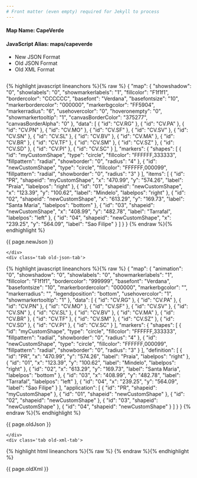 ```yaml
---
# Front matter (even empty) required for Jekyll to process
---
```


#### Map Name: CapeVerde

#### JavaScript Alias: maps/capeverde


<ul class='code-tabs'>
    <li class='active'>
        <a data-toggle='new-json'>New JSON Format</a>
    </li>
    <li>
        <a data-toggle='old-json'>Old JSON Format</a>
    </li>
    <li>
        <a data-toggle='old-xml'>Old XML Format</a>
    </li>
</ul>
<div class='tab-content'>
    <pre class='plain-code'></pre>
    <div class='tab new-json-tab active'>
{% highlight javascript lineanchors %}{% raw %}
{
    "map": {
        "showshadow": "0",
        "showlabels": "0",
        "showmarkerlabels": "1",
        "fillcolor": "F1f1f1",
        "bordercolor": "CCCCCC",
        "basefont": "Verdana",
        "basefontsize": "10",
        "markerbordercolor": "000000",
        "markerbgcolor": "FF5904",
        "markerradius": "6",
        "usehovercolor": "0",
        "hoveronempty": "0",
        "showmarkertooltip": "1",
        "canvasBorderColor": "375277",
        "canvasBorderAlpha": "0"
    },
    "data": [
        {
            "id": "CV.RG"
        },
        {
            "id": "CV.PA"
        },
        {
            "id": "CV.PN"
        },
        {
            "id": "CV.MO"
        },
        {
            "id": "CV.SF"
        },
        {
            "id": "CV.SV"
        },
        {
            "id": "CV.SN"
        },
        {
            "id": "CV.SL"
        },
        {
            "id": "CV.BV"
        },
        {
            "id": "CV.MA"
        },
        {
            "id": "CV.BR"
        },
        {
            "id": "CV.TF"
        },
        {
            "id": "CV.SM"
        },
        {
            "id": "CV.SZ"
        },
        {
            "id": "CV.SD"
        },
        {
            "id": "CV.PI"
        },
        {
            "id": "CV.SC"
        }
    ],
    "markers": {
        "shapes": [
            {
                "id": "myCustomShape",
                "type": "circle",
                "fillcolor": "FFFFFF,333333",
                "fillpattern": "radial",
                "showborder": "0",
                "radius": "4"
            },
            {
                "id": "newCustomShape",
                "type": "circle",
                "fillcolor": "FFFFFF,000099",
                "fillpattern": "radial",
                "showborder": "0",
                "radius": "3"
            }
        ],
        "items": [
            {
                "id": "PR",
                "shapeid": "myCustomShape",
                "x": "470.99",
                "y": "574.26",
                "label": "Praia",
                "labelpos": "right"
            },
            {
                "id": "01",
                "shapeid": "newCustomShape",
                "x": "123.39",
                "y": "100.62",
                "label": "Mindelo",
                "labelpos": "right"
            },
            {
                "id": "02",
                "shapeid": "newCustomShape",
                "x": "613.29",
                "y": "169.73",
                "label": "Santa Maria",
                "labelpos": "bottom"
            },
            {
                "id": "03",
                "shapeid": "newCustomShape",
                "x": "408.99",
                "y": "482.78",
                "label": "Tarrafal",
                "labelpos": "left"
            },
            {
                "id": "04",
                "shapeid": "newCustomShape",
                "x": "239.25",
                "y": "564.09",
                "label": "Sao Filipe"
            }
        ]
    }
}
{% endraw %}{% endhighlight %}


<p class='text-success'>{{ page.newJson }}</p>

    </div>
    <div class='tab old-json-tab'>
{% highlight javascript lineanchors %}{% raw %}
{
    "map": {
        "animation": "0",
        "showshadow": "0",
        "showlabels": "0",
        "showmarkerlabels": "1",
        "fillcolor": "F1f1f1",
        "bordercolor": "999999",
        "basefont": "Verdana",
        "basefontsize": "10",
        "markerbordercolor": "000000",
        "markerbgcolor": "",
        "markerradius": "",
        "legendposition": "bottom",
        "usehovercolor": "1",
        "showmarkertooltip": "1"
    },
    "data": [
        {
            "id": "CV.RG"
        },
        {
            "id": "CV.PA"
        },
        {
            "id": "CV.PN"
        },
        {
            "id": "CV.MO"
        },
        {
            "id": "CV.SF"
        },
        {
            "id": "CV.SV"
        },
        {
            "id": "CV.SN"
        },
        {
            "id": "CV.SL"
        },
        {
            "id": "CV.BV"
        },
        {
            "id": "CV.MA"
        },
        {
            "id": "CV.BR"
        },
        {
            "id": "CV.TF"
        },
        {
            "id": "CV.SM"
        },
        {
            "id": "CV.SZ"
        },
        {
            "id": "CV.SD"
        },
        {
            "id": "CV.PI"
        },
        {
            "id": "CV.SC"
        }
    ],
    "markers": {
        "shapes": [
            {
                "id": "myCustomShape",
                "type": "circle",
                "fillcolor": "FFFFFF,333333",
                "fillpattern": "radial",
                "showborder": "0",
                "radius": "4"
            },
            {
                "id": "newCustomShape",
                "type": "circle",
                "fillcolor": "FFFFFF,000099",
                "fillpattern": "radial",
                "showborder": "0",
                "radius": "3"
            }
        ],
        "definition": [
            {
                "id": "PR",
                "x": "470.99",
                "y": "574.26",
                "label": "Praia",
                "labelpos": "right"
            },
            {
                "id": "01",
                "x": "123.39",
                "y": "100.62",
                "label": "Mindelo",
                "labelpos": "right"
            },
            {
                "id": "02",
                "x": "613.29",
                "y": "169.73",
                "label": "Santa Maria",
                "labelpos": "bottom"
            },
            {
                "id": "03",
                "x": "408.99",
                "y": "482.78",
                "label": "Tarrafal",
                "labelpos": "left"
            },
            {
                "id": "04",
                "x": "239.25",
                "y": "564.09",
                "label": "Sao Filipe"
            }
        ],
        "application": [
            {
                "id": "PR",
                "shapeid": "myCustomShape"
            },
            {
                "id": "01",
                "shapeid": "newCustomShape"
            },
            {
                "id": "02",
                "shapeid": "newCustomShape"
            },
            {
                "id": "03",
                "shapeid": "newCustomShape"
            },
            {
                "id": "04",
                "shapeid": "newCustomShape"
            }
        ]
    }
}
{% endraw %}{% endhighlight %}


<p class='text-success'>{{ page.oldJson }}</p>

    </div>
    <div class='tab old-xml-tab'>
{% highlight html lineanchors %}{% raw %}
<map animation='0' showShadow='0' showLabels='0' showMarkerLabels='1' fillColor='F1f1f1' borderColor='999999' baseFont='Verdana' baseFontSize='10' markerBorderColor='000000' markerBgColor='' markerRadius='' legendPosition='bottom' useHoverColor='1' showMarkerToolTip='1'  >
	<data>
		<entity id='CV.RG'  />
		<entity id='CV.PA'  />
		<entity id='CV.PN'  />
		<entity id='CV.MO'  />
		<entity id='CV.SF'  />
		<entity id='CV.SV'  />
		<entity id='CV.SN'  />
		<entity id='CV.SL'  />
		<entity id='CV.BV'  />
		<entity id='CV.MA'  />
		<entity id='CV.BR'  />
		<entity id='CV.TF'  />
		<entity id='CV.SM'  />
		<entity id='CV.SZ'  />
		<entity id='CV.SD'  />
		<entity id='CV.PI'  />
		<entity id='CV.SC'  />
	</data>
	<markers>
	 <shapes>
	     <shape id='myCustomShape' type='circle' fillcolor='FFFFFF,333333' fillPattern='radial' showBorder='0' radius='4'/>
		 <shape id='newCustomShape' type='circle' fillcolor='FFFFFF,000099' fillPattern='radial' showBorder='0' radius='3'/>
		 </shapes>
		<definition>
			<marker id='PR' x='470.99' y='574.26' label='Praia' labelPos='right'  />
			<marker id='01' x='123.39' y='100.62' label='Mindelo' labelPos='right'  />
			<marker id='02' x='613.29' y='169.73' label='Santa Maria' labelPos='bottom'  />
			<marker id='03' x='408.99' y='482.78' label='Tarrafal' labelPos='left'  />
			<marker id='04' x='239.25' y='564.09' label='Sao Filipe'  />
		</definition>
		<application>
			<marker id='PR' shapeId='myCustomShape'  />
			<marker id='01' shapeId='newCustomShape'  />
			<marker id='02' shapeId='newCustomShape'  />
			<marker id='03' shapeId='newCustomShape'  />
			<marker id='04' shapeId='newCustomShape'  />
		</application>
	</markers>
</map>
{% endraw %}{% endhighlight %}

<p class='text-success'>{{ page.oldXml }}</p>

</div>
</div>
